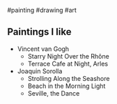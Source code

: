 #painting #drawing #art

## Paintings I like
- Vincent van Gogh
	- Starry Night Over the Rhône
	- Terrace Cafe at Night, Arles
- Joaquin Sorolla
	- Strolling Along the Seashore
	- Beach in the Morning Light
	- Seville, the Dance